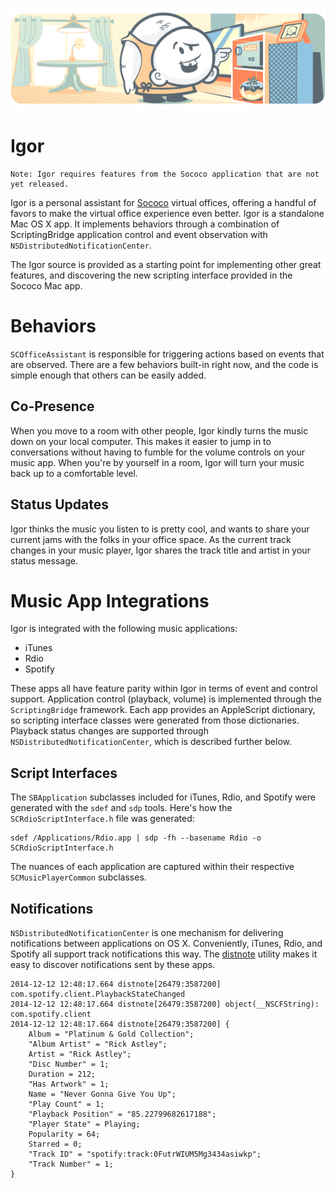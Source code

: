 ![Igor](Assets/igor_header.png)

# Igor

	Note: Igor requires features from the Sococo application that are not yet released.

Igor is a personal assistant for [Sococo](https://www.sococo.com) virtual offices, offering a handful of favors to make the virtual office experience even better. Igor is a standalone Mac OS X app. It implements behaviors through a combination of ScriptingBridge application control and event observation with `NSDistributedNotificationCenter`.

The Igor source is provided as a starting point for implementing other great features, and discovering the new scripting interface provided in the Sococo Mac app.

# Behaviors

`SCOfficeAssistant` is responsible for triggering actions based on events that are observed. There are a few behaviors built-in right now, and the code is simple enough that others can be easily added.


## Co-Presence

When you move to a room with other people, Igor kindly turns the music down on your local computer. This makes it easier to jump in to conversations without having to fumble for the volume controls on your music app. When you're by yourself in a room, Igor will turn your music back up to a comfortable level.

## Status Updates

Igor thinks the music you listen to is pretty cool, and wants to share your current jams with the folks in your office space. As the current track changes in your music player, Igor shares the track title and artist in your status message.

# Music App Integrations

Igor is integrated with the following music applications:

* iTunes
* Rdio
* Spotify

These apps all have feature parity within Igor in terms of event and control support. Application control (playback, volume) is implemented through the `ScriptingBridge` framework. Each app provides an AppleScript dictionary, so scripting interface classes were generated from those dictionaries. Playback status changes are supported through `NSDistributedNotificationCenter`, which is described further below.


## Script Interfaces

The `SBApplication` subclasses included for iTunes, Rdio, and Spotify were generated with the  `sdef` and `sdp` tools. Here's how the `SCRdioScriptInterface.h` file was generated:


	sdef /Applications/Rdio.app | sdp -fh --basename Rdio -o SCRdioScriptInterface.h

The nuances of each application are captured within their respective `SCMusicPlayerCommon` subclasses.

## Notifications

`NSDistributedNotificationCenter` is one mechanism for delivering notifications between applications on OS X. Conveniently, iTunes, Rdio, and Spotify all support track notifications this way. The [distnote](https://github.com/tternes/distnote) utility makes it easy to discover notifications sent by these apps.

	2014-12-12 12:48:17.664 distnote[26479:3587200] com.spotify.client.PlaybackStateChanged
	2014-12-12 12:48:17.664 distnote[26479:3587200] object(__NSCFString): com.spotify.client
	2014-12-12 12:48:17.664 distnote[26479:3587200] {
	    Album = "Platinum & Gold Collection";
	    "Album Artist" = "Rick Astley";
	    Artist = "Rick Astley";
	    "Disc Number" = 1;
	    Duration = 212;
	    "Has Artwork" = 1;
	    Name = "Never Gonna Give You Up";
	    "Play Count" = 1;
	    "Playback Position" = "85.22799682617188";
	    "Player State" = Playing;
	    Popularity = 64;
	    Starred = 0;
	    "Track ID" = "spotify:track:0FutrWIUM5Mg3434asiwkp";
	    "Track Number" = 1;
	}
